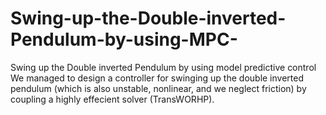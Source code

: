# Swing-up-the-Double-inverted-Pendulum-by-using-MPC-
Swing up the Double inverted Pendulum by using model predictive control
We managed to design a controller for swinging up the double inverted pendulum
(which is also unstable, nonlinear, and we neglect friction) by coupling a
highly effecient solver (TransWORHP).
